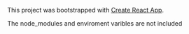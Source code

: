 This project was bootstrapped with [Create React App](https://github.com/facebook/create-react-app).

The node_modules and enviroment varibles are not included
